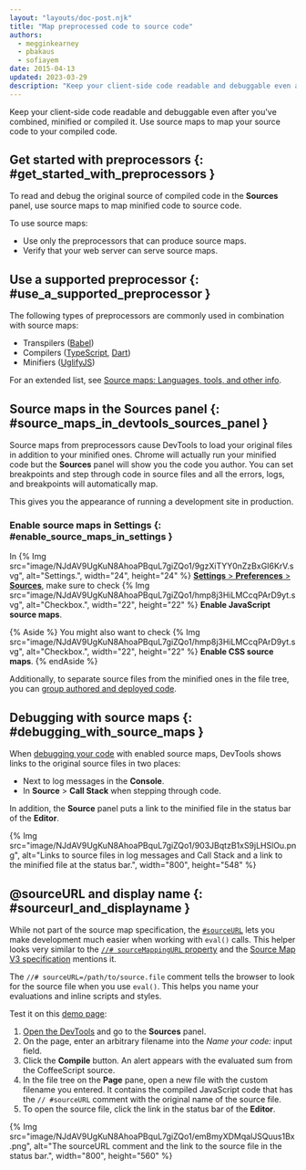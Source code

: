 ```yaml
---
layout: "layouts/doc-post.njk"
title: "Map preprocessed code to source code"
authors:
  - megginkearney
  - pbakaus
  - sofiayem
date: 2015-04-13
updated: 2023-03-29
description: "Keep your client-side code readable and debuggable even after you've combined, minified, or compiled it."
---
```


Keep your client-side code readable and debuggable even after you've combined, minified or compiled
it. Use source maps to map your source code to your compiled code.

## Get started with preprocessors {: #get_started_with_preprocessors }

To read and debug the original source of compiled code in the **Sources** panel, use source maps to map minified code to source code. 

To use source maps:

- Use only the preprocessors that can produce source maps.
- Verify that your web server can serve source maps.

## Use a supported preprocessor {: #use_a_supported_preprocessor }

The following types of preprocessors are commonly used in combination with source maps:

- Transpilers ([Babel][5])
- Compilers ([TypeScript][8], [Dart][10])
- Minifiers ([UglifyJS][11])

For an extended list, see [Source maps: Languages, tools, and other info][4].

## Source maps in the Sources panel {: #source_maps_in_devtools_sources_panel }

Source maps from preprocessors cause DevTools to load your original files in addition to your minified ones.
Chrome will actually run your minified code but the **Sources** panel will show you the code you author.
You can set breakpoints and step through code in source files and all the errors, logs, and breakpoints will automatically map.

This gives you the appearance of running a development site in production.

### Enable source maps in Settings {: #enable_source_maps_in_settings }

In {% Img src="image/NJdAV9UgKuN8AhoaPBquL7giZQo1/9gzXiTYY0nZzBxGI6KrV.svg", alt="Settings.", width="24", height="24" %} [**Settings** > **Preferences** > **Sources**](/docs/devtools/settings/preferences/#sources), make sure to check {% Img src="image/NJdAV9UgKuN8AhoaPBquL7giZQo1/hmp8j3HiLMCcqPArD9yt.svg", alt="Checkbox.", width="22", height="22" %} **Enable JavaScript source maps**.

{% Aside %}
You might also want to check {% Img src="image/NJdAV9UgKuN8AhoaPBquL7giZQo1/hmp8j3HiLMCcqPArD9yt.svg", alt="Checkbox.", width="22", height="22" %} **Enable CSS source maps**.
{% endAside %}

Additionally, to separate source files from the minified ones in the file tree, you can [group authored and deployed code](/docs/devtools/javascript/reference/#group-authored-and-deployed).

## Debugging with source maps {: #debugging_with_source_maps }

When [debugging your code][12] with enabled source maps, DevTools shows links to the original source files in two places:

- Next to log messages in the **Console**.
- In **Source** > **Call Stack** when stepping through code.

In addition, the **Source** panel puts a link to the minified file in the status bar of the **Editor**.

{% Img src="image/NJdAV9UgKuN8AhoaPBquL7giZQo1/903JBqtzB1xS9jLHSlOu.png", alt="Links to source files in log messages and Call Stack and a link to the minified file at the status bar.", width="800", height="548" %}

## @sourceURL and display name {: #sourceurl_and_displayname }

While not part of the source map specification, the [`#sourceURL`](/blog/sourcemappingurl-and-sourceurl-syntax-changed/#sourceurl) lets you make development much easier
when working with `eval()` calls. This helper looks very similar to the [`//# sourceMappingURL` property](/blog/sourcemaps/#how-does-the-source-map-work) and the [Source Map V3 specification](https://sourcemaps.info/spec.html) mentions it.

The `//# sourceURL=/path/to/source.file` comment tells the browser to look for the source file when you use `eval()`. This helps you name your evaluations and inline scripts and styles.

Test it on this [demo page][13]:

1. [Open the DevTools](/docs/devtools/open) and go to the **Sources** panel.
1. On the page, enter an arbitrary filename into the _Name your code:_ input field.
1. Click the **Compile** button. An alert appears with the evaluated sum from the CoffeeScript source.
1. In the file tree on the **Page** pane, open a new file with the custom filename you entered. It contains the compiled JavaScript code that has the `// #sourceURL` comment with the original name of the source file.
1. To open the source file, click the link in the status bar of the **Editor**.

{% Img src="image/NJdAV9UgKuN8AhoaPBquL7giZQo1/emBmyXDMqalJSQuus1Bx.png", alt="The sourceURL comment and the link to the source file in the status bar.", width="800", height="560" %}

[4]: https://github.com/ryanseddon/source-map/wiki/Source-maps:-languages,-tools-and-other-info
[5]: https://babeljs.io/
[6]: https://github.com/google/traceur-compiler/wiki/Getting-Started
[7]: https://github.com/google/closure-compiler
[8]: http://www.typescriptlang.org/
[9]: http://coffeescript.org
[10]: https://www.dartlang.org
[11]: https://github.com/mishoo/UglifyJS
[12]: /docs/devtools/javascript/#code-stepping
[13]: http://www.thecssninja.com/demo/source_mapping/compile.html
